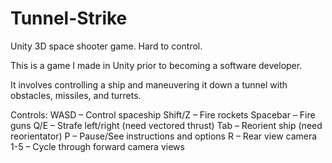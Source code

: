 # Tunnel-Strike
Unity 3D space shooter game.  Hard to control.

This is a game I made in Unity prior to becoming a software developer.

It involves controlling a ship and maneuvering it down a tunnel with obstacles, missiles, and turrets.

Controls:
WASD – Control spaceship
Shift/Z – Fire rockets
Spacebar – Fire guns
Q/E – Strafe left/right (need vectored thrust)
Tab – Reorient ship (need reorientator)
P – Pause/See instructions and options
R – Rear view camera
1-5 – Cycle through forward camera views
